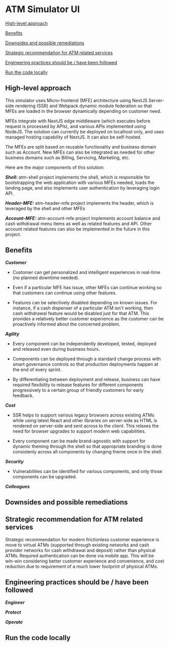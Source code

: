 # ATM Simulator UI

<a href="#approach">High-level approach</a>

<a href="#benefits">Benefits</a>

<a href="#downsides">Downsides and possible remediations</a>

<a href="#strategic">Strategic recommendation for ATM related services</a>

<a href="#practices">Engineering practices should be / have been followed</a>

<a href="#run">Run the code locally</a>

## <a name="approach">High-level approach</a>

This simulator uses Micro-frontend (MFE) architecture using NextJS Server-side rendering (SSR) and Webpack dynamic module federation so that MFEs are loaded in the browser dynamically depending on customer need.

MFEs integrate with NextJS edge middleware (which executes before request is processed by APIs), and various APIs implemented using NodeJS. The solution can currently be deployed on localhost only, and uses managed hosting capability of NextJS. It can also be self-hosted.

The MFEs are split based on reusable functionality and business domain such as Account. New MFEs can also be integrated as needed for other business domains such as Billing, Servicing, Marketing, etc.

Here are the major components of this solution:

**_Shell:_**
atm-shell project implements the shell, which is responsible for bootstrapping the web application with various MFEs needed, loads the landing page, and also implements user authentication by leveraging login API.

**_Header-MFE:_**
atm-header-mfe project implements the header, which is leveraged by the shell and other MFEs

**_Account-MFE:_**
atm-account-mfe project implements account balance and cash withdrawal menu items as well as related features and API. Other account related features can also be implemented in the future in this project.

## <a name="benefits">Benefits</a>

**_Customer_**

- Customer can get personalized and intelligent experiences in real-time (no planned downtime needed).

- Even if a particular MFE has issue, other MFEs can continue working so that customers can continue using other features.

- Features can be selectively disabled depending on known issues. For instance, if a cash dispenser of a particular ATM isn't working, then cash withdrawal feature would be disabled just for that ATM. This provides a relatively better customer experience as the customer can be proactively informed about the concerned problem.

**_Agility_**

- Every component can be independently developed, tested, deployed and released even during business hours.

- Components can be deployed through a standard change process with smart governance controls so that production deployments happen at the end of every sprint.

- By differentiating between deployment and release, business can have required flexibility to release features for different components progressively to a certain group of friendly customers for early feedback.

**_Cost_**

- SSR helps to support various legacy browsers across existing ATMs while using latest React and other libraries on server-side as HTML is rendered on server-side and sent across to the client. This relaxes the need for browser upgrades to support modern web capabilities.

- Every component can be made brand-agnostic with support for dynamic theming through the shell so that appropriate branding is done consistenly across all components by changing theme once in the shell.

**_Security_**

- Vulnerabilities can be identified for various components, and only those components can be upgraded.

**_Colleagues_**

## <a name="downsides">Downsides and possible remediations</a>

## <a name="strategic">Strategic recommendation for ATM related services</a>

Strategic recommendation for modern frictionless customer experience is move to virtual ATMs (supported through existing networks and cash provider networks for cash withdrawal and deposit) rather than physical ATMs. Required authentication can be done via mobile app. This will be win-win considering better customer experience and convenience, and cost reduction due to requirement of a much lower footprint of physical ATMs.

## <a name="practices">Engineering practices should be / have been followed</a>

**_Engineer_**

**_Protect_**

**_Operate_**

## <a name="run">Run the code locally</a>
